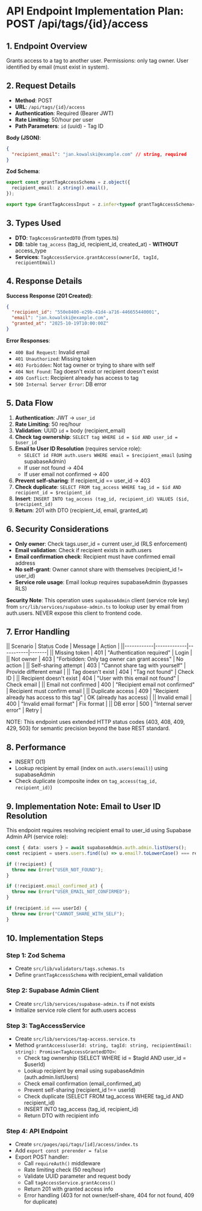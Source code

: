 # API Endpoint Implementation Plan: POST /api/tags/{id}/access

## 1. Endpoint Overview

Grants access to a tag to another user. Permissions: only tag owner. User identified by email (must exist in system).

## 2. Request Details

- **Method**: POST
- **URL**: `/api/tags/{id}/access`
- **Authentication**: Required (Bearer JWT)
- **Rate Limiting**: 50/hour per user
- **Path Parameters**: `id` (uuid) - Tag ID

**Body (JSON)**:

```json
{
  "recipient_email": "jan.kowalski@example.com" // string, required
}
```

**Zod Schema**:

```typescript
export const grantTagAccessSchema = z.object({
  recipient_email: z.string().email(),
});

export type GrantTagAccessInput = z.infer<typeof grantTagAccessSchema>;
```

## 3. Types Used

- **DTO**: `TagAccessGrantedDTO` (from types.ts)
- **DB**: table `tag_access` (tag_id, recipient_id, created_at) - **WITHOUT** access_type
- **Services**: `TagAccessService.grantAccess(ownerId, tagId, recipientEmail)`

## 4. Response Details

**Success Response (201 Created)**:

```json
{
  "recipient_id": "550e8400-e29b-41d4-a716-446655440001",
  "email": "jan.kowalski@example.com",
  "granted_at": "2025-10-19T10:00:00Z"
}
```

**Error Responses**:

- `400 Bad Request`: Invalid email
- `401 Unauthorized`: Missing token
- `403 Forbidden`: Not tag owner or trying to share with self
- `404 Not Found`: Tag doesn't exist or recipient doesn't exist
- `409 Conflict`: Recipient already has access to tag
- `500 Internal Server Error`: DB error

## 5. Data Flow

1. **Authentication**: JWT → `user_id`
2. **Rate Limiting**: 50 req/hour
3. **Validation**: UUID `id` + body (recipient_email)
4. **Check tag ownership**: `SELECT tag WHERE id = $id AND user_id = $user_id`
5. **Email to User ID Resolution** (requires service role):
   - `SELECT id FROM auth.users WHERE email = $recipient_email` (using supabaseAdmin)
   - If user not found → 404
   - If user email not confirmed → 400
6. **Prevent self-sharing**: If recipient_id == user_id → 403
7. **Check duplicate**: `SELECT FROM tag_access WHERE tag_id = $id AND recipient_id = $recipient_id`
8. **Insert**: `INSERT INTO tag_access (tag_id, recipient_id) VALUES ($id, $recipient_id)`
9. **Return**: 201 with DTO (recipient_id, email, granted_at)

## 6. Security Considerations

- **Only owner**: Check tags.user_id = current user_id (RLS enforcement)
- **Email validation**: Check if recipient exists in auth.users
- **Email confirmation check**: Recipient must have confirmed email address
- **No self-grant**: Owner cannot share with themselves (recipient_id != user_id)
- **Service role usage**: Email lookup requires supabaseAdmin (bypasses RLS)

**Security Note**: This operation uses `supabaseAdmin` client (service role key) from `src/lib/services/supabase-admin.ts` to lookup user by email from auth.users. NEVER expose this client to frontend code.

## 7. Error Handling

|| Scenario | Status Code | Message | Action |
||------------|-------------|-----------|-------|
|| Missing token | 401 | "Authentication required" | Login |
|| Not owner | 403 | "Forbidden: Only tag owner can grant access" | No action |
|| Self-sharing attempt | 403 | "Cannot share tag with yourself" | Provide different email |
|| Tag doesn't exist | 404 | "Tag not found" | Check ID |
|| Recipient doesn't exist | 404 | "User with this email not found" | Check email |
|| Email not confirmed | 400 | "Recipient email not confirmed" | Recipient must confirm email |
|| Duplicate access | 409 | "Recipient already has access to this tag" | OK (already has access) |
|| Invalid email | 400 | "Invalid email format" | Fix format |
|| DB error | 500 | "Internal server error" | Retry |

NOTE: This endpoint uses extended HTTP status codes (403, 408, 409, 429, 503) for semantic precision beyond the base REST standard.

## 8. Performance

- INSERT O(1)
- Lookup recipient by email (index on `auth.users(email)`) using supabaseAdmin
- Check duplicate (composite index on `tag_access(tag_id, recipient_id)`)

## 9. Implementation Note: Email to User ID Resolution

This endpoint requires resolving recipient email to user_id using Supabase Admin API (service role):

```typescript
const { data: users } = await supabaseAdmin.auth.admin.listUsers();
const recipient = users.users.find((u) => u.email?.toLowerCase() === recipientEmail.toLowerCase());

if (!recipient) {
  throw new Error("USER_NOT_FOUND");
}

if (!recipient.email_confirmed_at) {
  throw new Error("USER_EMAIL_NOT_CONFIRMED");
}

if (recipient.id === userId) {
  throw new Error("CANNOT_SHARE_WITH_SELF");
}
```

## 10. Implementation Steps

### Step 1: Zod Schema

- Create `src/lib/validators/tags.schemas.ts`
- Define `grantTagAccessSchema` with recipient_email validation

### Step 2: Supabase Admin Client

- Create `src/lib/services/supabase-admin.ts` if not exists
- Initialize service role client for auth.users access

### Step 3: TagAccessService

- Create `src/lib/services/tag-access.service.ts`
- Method `grantAccess(userId: string, tagId: string, recipientEmail: string): Promise<TagAccessGrantedDTO>`:
  - Check tag ownership (SELECT WHERE id = $tagId AND user_id = $userId)
  - Lookup recipient by email using supabaseAdmin (auth.admin.listUsers)
  - Check email confirmation (email_confirmed_at)
  - Prevent self-sharing (recipient_id !== userId)
  - Check duplicate (SELECT FROM tag_access WHERE tag_id AND recipient_id)
  - INSERT INTO tag_access (tag_id, recipient_id)
  - Return DTO with recipient info

### Step 4: API Endpoint

- Create `src/pages/api/tags/[id]/access/index.ts`
- Add `export const prerender = false`
- Export POST handler:
  - Call `requireAuth()` middleware
  - Rate limiting check (50 req/hour)
  - Validate UUID parameter and request body
  - Call `tagAccessService.grantAccess()`
  - Return 201 with granted access info
  - Error handling (403 for not owner/self-share, 404 for not found, 409 for duplicate)
